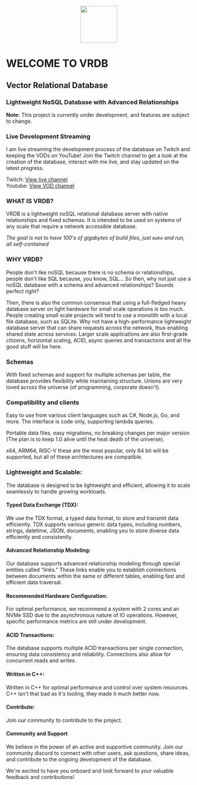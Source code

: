 <br/>
<center>
<img src="https://cdn.entitysystems.co/vrdb_logo.png" width="100">
</center>

# WELCOME TO VRDB
## Vector Relational Database
### Lightweight NoSQL Database with Advanced Relationships
**Note:** This project is currently under development, and features are subject to change.

### Live Development Streaming
I am live streaming the development process of 
the database on Twitch and keeping the VODs on YouTube! Join the Twitch channel to get a
look at the creation of the database, interact with me live, 
and stay updated on the latest progress.

Twitch: [View live channel](https://www.twitch.tv/khamasito) <br>
Youtube: [View VOD channel](https://www.youtube.com/channel/UC-4lgc6xsNIz-QfokfcVh9w)

### WHAT IS VRDB?

VRDB is a lightweight noSQL relational database server with native relationships and fixed schemas.
It is intended to be used on systems of any scale that require a network accessible database.
<br/>

*The goal is not to have 100's of gigabytes of build files, just `make` and run, all self-contained*

### WHY VRDB?

People don't like noSQL because there is no schema or relationships, 
people don't like SQL because, you know, SQL...
So then, why not just use a noSQL database with a schema and advanced relationships? 
Sounds perfect right?

Then, there is also the common consensus that using a full-fledged heavy 
database server on light hardware for small scale operations is too much. 
People creating small scale projects will tend to use a monolith with a local file database,
such as SQLite.
Why not have a high-performance lightweight database server that can share requests 
across the network, thus enabling shared state across services.
Larger scale applications are also first-grade citizens, horizontal scaling, 
ACID, async queries and transactions and all the good stuff will be here.

### Schemas
With fixed schemas and support for multiple schemas per table, 
the database provides flexibility while maintaining structure.
Unions are very loved across the universe (of programming, corporate doesn't).

### Compatibility and clients
Easy to use from various client languages such as C#, Node.js, Go, and more.
The interface is code only, supporting lambda queries.

Portable data files, easy migrations, no breaking changes per major version 
(The plan is to keep 1.0 alive until the heat death of the universe).

x64, ARM64, RISC-V these are the most popular, only 64 bit will be supported,
but all of these architectures are compatible.

### Lightweight and Scalable: 
The database is designed to be lightweight and efficient, 
allowing it to scale seamlessly to handle growing workloads.

#### Typed Data Exchange (TDX): 
We use the TDX format, a typed data format, to store and transmit data efficiently. 
TDX supports various generic data types, including numbers, strings, datetime, JSON,
documents, enabling you to store diverse data efficiently and consistently.

#### Advanced Relationship Modeling: 
Our database supports advanced relationship modeling 
through special entities called "links." These links enable you to establish 
connections between documents within the same or different tables, 
enabling fast and efficient data traversal.

#### Recommended Hardware Configuration: 
For optimal performance, we recommend a system with 
2 cores and an NVMe SSD due to the asynchronous nature of IO operations. 
However, specific performance metrics are still under development.

#### ACID Transactions: 
The database supports multiple ACID transactions per single connection, 
ensuring data consistency and reliability. 
Connections also allow for concurrent reads and writes.

#### Written in C++: 
Written in C++ for optimal performance and control over system resources.
C++ isn't that bad as it's tooling, they made it much better now.

#### Contribute: 
Join our community to contribute to the project.

#### Community and Support
We believe in the power of an active and supportive community. Join our community discord 
to connect with other users, ask questions, share ideas, 
and contribute to the ongoing development of the database.

We're excited to have you onboard and look forward to your valuable feedback 
and contributions!